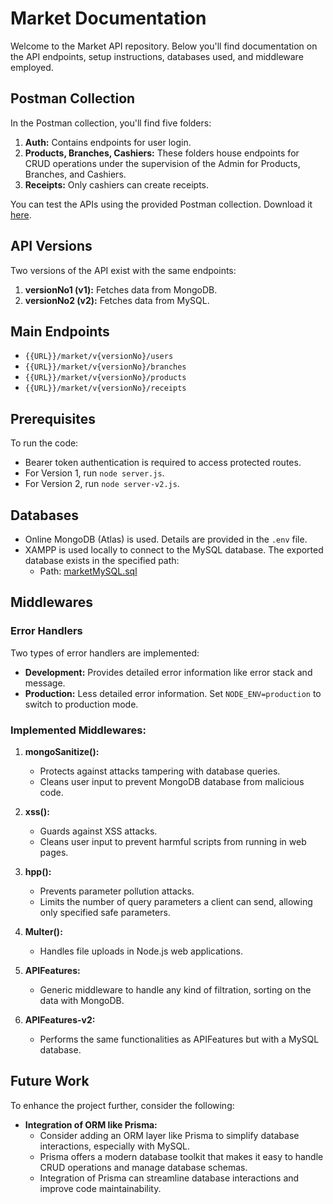 

# Market Documentation

Welcome to the Market API repository. Below you'll find documentation on the API endpoints, setup instructions, databases used, and middleware employed.

## Postman Collection

In the Postman collection, you'll find five folders:

1. **Auth:** Contains endpoints for user login.
2. **Products, Branches, Cashiers:** These folders house endpoints for CRUD operations under the supervision of the Admin for Products, Branches, and Cashiers.
3. **Receipts:** Only cashiers can create receipts.

You can test the APIs using the provided Postman collection. Download it [here](https://github.com/Eslam-Amin/Market/blob/main/Market.postman_collection.json).

## API Versions

Two versions of the API exist with the same endpoints:

1. **versionNo1 (v1):** Fetches data from MongoDB.
2. **versionNo2 (v2):** Fetches data from MySQL.

## Main Endpoints

- `{{URL}}/market/v{versionNo}/users`
- `{{URL}}/market/v{versionNo}/branches`
- `{{URL}}/market/v{versionNo}/products`
- `{{URL}}/market/v{versionNo}/receipts`

## Prerequisites

To run the code:

- Bearer token authentication is required to access protected routes.
- For Version 1, run `node server.js`.
- For Version 2, run `node server-v2.js`.

## Databases

- Online MongoDB (Atlas) is used. Details are provided in the `.env` file.
- XAMPP is used locally to connect to the MySQL database. The exported database exists in the specified path:
  - Path: [marketMySQL.sql](https://github.com/Eslam-Amin/Market/blob/main/marketMySQL.sql)

## Middlewares

### Error Handlers

Two types of error handlers are implemented:

- **Development:** Provides detailed error information like error stack and message.
- **Production:** Less detailed error information. Set `NODE_ENV=production` to switch to production mode.

### Implemented Middlewares:

1. **mongoSanitize():**
   - Protects against attacks tampering with database queries.
   - Cleans user input to prevent MongoDB database from malicious code.

2. **xss():**
   - Guards against XSS attacks.
   - Cleans user input to prevent harmful scripts from running in web pages.

3. **hpp():**
   - Prevents parameter pollution attacks.
   - Limits the number of query parameters a client can send, allowing only specified safe parameters.

4. **Multer():**
   - Handles file uploads in Node.js web applications.

5. **APIFeatures:**
   - Generic middleware to handle any kind of filtration, sorting on the data with MongoDB.

6. **APIFeatures-v2:**
   - Performs the same functionalities as APIFeatures but with a MySQL database.

## Future Work

To enhance the project further, consider the following:

- **Integration of ORM like Prisma:**
  - Consider adding an ORM layer like Prisma to simplify database interactions, especially with MySQL.
  - Prisma offers a modern database toolkit that makes it easy to handle CRUD operations and manage database schemas.
  - Integration of Prisma can streamline database interactions and improve code maintainability.
